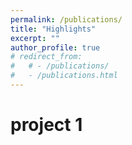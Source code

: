 ```yaml
---
permalink: /publications/
title: "Highlights"
excerpt: ""
author_profile: true
# redirect_from: 
#   # - /publications/
#   - /publications.html
---
```


# project 1